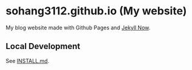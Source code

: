 # sohang3112.github.io (My website)

My blog website made with Github Pages and [Jekyll Now](https://github.com/barryclark/jekyll-now).


## Local Development

See [INSTALL.md](INSTALL.md).

